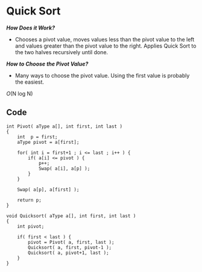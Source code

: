 # Quick Sort #
_**How Does it Work?**_
* Chooses a pivot value, moves values less than the pivot value to the left and values greater than the pivot value to the right. Applies Quick Sort to the two halves recursively until done.

_**How to Choose the Pivot Value?**_
* Many ways to choose the pivot value. Using the first value is probably the easiest.

*O*(N log N)

## Code ##
    int Pivot( aType a[], int first, int last )
    {
        int  p = first;
        aType pivot = a[first];

        for( int i = first+1 ; i <= last ; i++ ) {
            if( a[i] <= pivot ) {
                p++;
                Swap( a[i], a[p] );
            }
        }

        Swap( a[p], a[first] );

        return p;
    }

    void Quicksort( aType a[], int first, int last )
    {
        int pivot;

        if( first < last ) {
            pivot = Pivot( a, first, last );
            Quicksort( a, first, pivot-1 );
            Quicksort( a, pivot+1, last );
        }
    }
